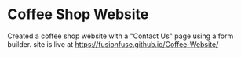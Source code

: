 #  Coffee Shop Website 
Created a coffee shop website with a "Contact Us" page using a form builder.
site is live at https://fusionfuse.github.io/Coffee-Website/
